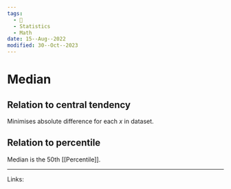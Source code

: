 ```yaml
---
tags:
  - 🌱
  - Statistics
  - Math
date: 15--Aug--2022
modified: 30--Oct--2023
---
```


# Median

## Relation to central tendency
Minimises absolute difference for each $x$ in dataset.

## Relation to percentile
Median is the 50th [[Percentile]].

---
Links: 